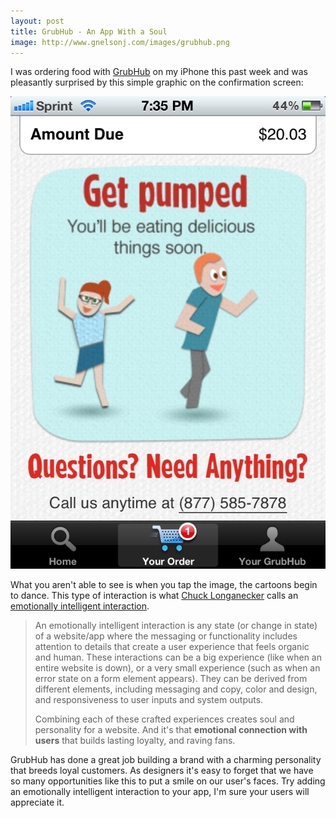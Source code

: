 ```yaml
---
layout: post
title: GrubHub - An App With a Soul
image: http://www.gnelsonj.com/images/grubhub.png
---
```


I was ordering food with [GrubHub][2] on my iPhone this past week and was pleasantly surprised by this simple graphic on the confirmation screen:

<img class="block-image" src="/images/grubhub.png" alt="grubhubbers dancing">

What you aren't able to see is when you tap the image, the cartoons begin to dance. This type of interaction is what [Chuck Longanecker][3] calls an [emotionally intelligent interaction][4].

> An emotionally intelligent interaction is any state (or change in state) of a website/app where the messaging or functionality includes attention to details that create a user experience that feels organic and human. These interactions can be a big experience (like when an entire website is down), or a very small experience (such as when an error state on a form element appears). They can be derived from different elements, including messaging and copy, color and design, and responsiveness to user inputs and system outputs.
> 
> Combining each of these crafted experiences creates soul and personality for a website. And it's that **emotional connection with users** that builds lasting loyalty, and raving fans.

GrubHub has done a great job building a brand with a charming personality that breeds loyal customers.  As designers it's easy to forget that we have so many opportunities like this to put a smile on our user's faces. Try adding an emotionally intelligent interaction to your app, I'm sure your users will appreciate it.

 [2]: http://grubhub.com "GrubHub"
 [3]: http://uxdesign.smashingmagazine.com/author/chuck-longanecker/ "Posts by Chuck Longanecker"
 [4]: http://uxdesign.smashingmagazine.com/2012/03/28/give-your-website-soul-with-emotionally-intelligent-interactions/ "Give Your Website Soul With Emotionally Intelligent Interactions"
